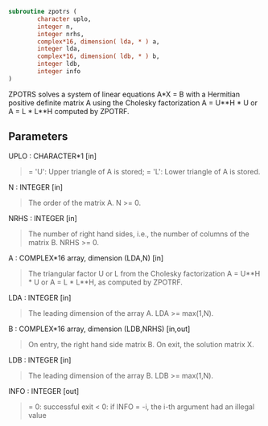 ```fortran
subroutine zpotrs (
        character uplo,
        integer n,
        integer nrhs,
        complex*16, dimension( lda, * ) a,
        integer lda,
        complex*16, dimension( ldb, * ) b,
        integer ldb,
        integer info
)
```

ZPOTRS solves a system of linear equations A\*X = B with a Hermitian
positive definite matrix A using the Cholesky factorization
A = U\*\*H \* U or A = L \* L\*\*H computed by ZPOTRF.

## Parameters
UPLO : CHARACTER\*1 [in]
> = 'U':  Upper triangle of A is stored;
> = 'L':  Lower triangle of A is stored.

N : INTEGER [in]
> The order of the matrix A.  N >= 0.

NRHS : INTEGER [in]
> The number of right hand sides, i.e., the number of columns
> of the matrix B.  NRHS >= 0.

A : COMPLEX\*16 array, dimension (LDA,N) [in]
> The triangular factor U or L from the Cholesky factorization
> A = U\*\*H \* U or A = L \* L\*\*H, as computed by ZPOTRF.

LDA : INTEGER [in]
> The leading dimension of the array A.  LDA >= max(1,N).

B : COMPLEX\*16 array, dimension (LDB,NRHS) [in,out]
> On entry, the right hand side matrix B.
> On exit, the solution matrix X.

LDB : INTEGER [in]
> The leading dimension of the array B.  LDB >= max(1,N).

INFO : INTEGER [out]
> = 0:  successful exit
> < 0:  if INFO = -i, the i-th argument had an illegal value
